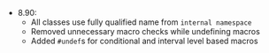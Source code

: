  * 8.90:
     - All classes use fully qualified name from `internal namespace`
     - Removed unnecessary macro checks while undefining macros
     - Added `#undef`s for conditional and interval level based macros
